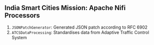 ## India Smart Cities Mission: Apache Nifi Processors

1. `JSONPatchGenerator`: Generated JSON patch according to RFC 6902
2. `ATCSDataProcessing`: Standardises data from Adaptive Traffic Control System
